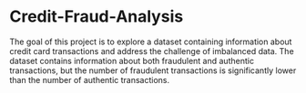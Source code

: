 # Credit-Fraud-Analysis
The goal of this project is to explore a dataset containing information about credit card transactions and address the challenge of imbalanced data. The dataset contains information about both fraudulent and authentic transactions, but the number of fraudulent transactions is significantly lower than the number of authentic transactions.
